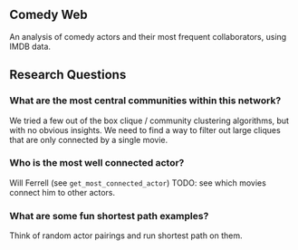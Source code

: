 ## Comedy Web

An analysis of comedy actors and their most frequent collaborators, using IMDB data.

## Research Questions

### What are the most central communities within this network?
We tried a few out of the box clique / community clustering algorithms, but with no obvious insights. We need to find a way to filter out large cliques that are only connected by a single movie.

### Who is the most well connected actor?
Will Ferrell (see `get_most_connected_actor`)
TODO: see which movies connect him to other actors.

### What are some fun shortest path examples?
Think of random actor pairings and run shortest path on them.
